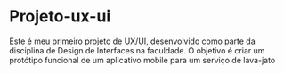 # Projeto-ux-ui
Este é meu primeiro projeto de UX/UI, desenvolvido como parte da disciplina de Design de Interfaces na faculdade. O objetivo é criar um protótipo funcional de um aplicativo mobile para um serviço de lava-jato
